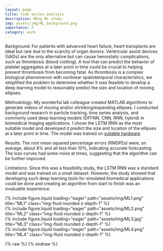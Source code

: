 ```yaml
---
layout: page
title: time series analysis
description: MEng ML study.
img: assets/img/ML_background.png
importance: 3
category: work
---
```


Background: For patients with advanced heart failure, heart transplants are ideal but rare due to the scarcity of organ donors. Ventricular assist devices (VADs) are the only alternative but can cause hemostatic complications, such as thrombosis (blood clotting). A tool that can predict the behavior of platelet aggregates at a later point in time could be crucial to helping prevent thrombosis from becoming fatal. As thrombosis is a complex biological phenomenon with nonlinear spatiotemporal characteristics, we simplified the problem to determine whether it was feasible to develop a deep learning model to reasonably predict the size and location of moving ellipses.

Methodology: My wonderful lab colleague created MATLAB algorithms to generate videos of moving and/or shrinking/expanding ellipses. I conducted background research in particle tracking, time series analysis, and commonly used deep learning models (DFFNN, CNN, RNN, hybrid) in biomedical imaging applications. I chose the LSTM RNN as the most suitable model and developed it predict the size and location of the ellipses at a later point in time. The model was trained on <a href='[projects/pc](https://haenaylee.github.io/projects/pc/)'>suitable hardware</a>.

Results: The root mean squared percentage errors (RMSPEs) were, on average, about 8% and all less than 10%, indicating accurate forecasting. The loss curves had some noise at times, suggesting that the algorithm can be further improved.

Limitations: Since this was a feasibility study, the LSTM RNN was a standard model and was trained on a small dataset. However, the study showed that developing such deep learning tools for simulated biomedical applications could be done and creating an algorithm from start to finish was an invaluable experience.


<div class="row">
    <div class="col-sm mt-3 mt-md-0">
        {% include figure.liquid loading="eager" path="assets/img/ML1.png" title="ML1" class="img-fluid rounded z-depth-1" %}
    </div>
    <div class="col-sm mt-3 mt-md-0">
        {% include figure.liquid loading="eager" path="assets/img/ML2.png" title="ML2" class="img-fluid rounded z-depth-1" %}
    </div>
</div>

<div class="row">
    <div class="col-sm mt-3 mt-md-0">
        {% include figure.liquid loading="eager" path="assets/img/ML3.jpg" title="ML3" class="img-fluid rounded z-depth-1" %}
    </div>
    <div class="col-sm mt-3 mt-md-0">
        {% include figure.liquid loading="eager" path="assets/img/ML4.png" title="ML4" class="img-fluid rounded z-depth-1" %}
    </div>
</div>


{% raw %}
{% endraw %}
